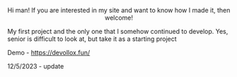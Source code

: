 <div align="center">
  
Hi man! If you are interested in my site and want to know how I made it, then    welcome!
 
</div>

My first project and the only one that I somehow continued to develop. Yes, senior is difficult to look at, but take it as a starting project

Demo - https://devollox.fun/

12/5/2023 - update 
